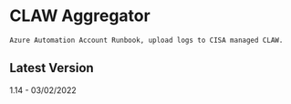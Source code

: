 # CLAW Aggregator
    Azure Automation Account Runbook, upload logs to CISA managed CLAW. 
    
## Latest Version
1.14 - 03/02/2022
